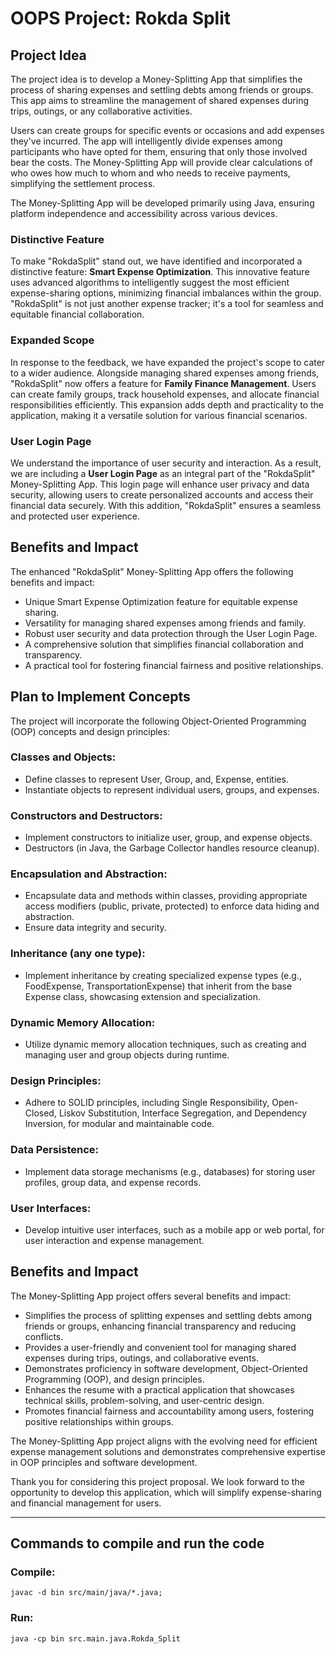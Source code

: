 # OOPS Project: Rokda Split

## **Project Idea**

The project idea is to develop a Money-Splitting App that simplifies the process of sharing expenses and settling debts among friends or groups. This app aims to streamline the management of shared expenses during trips, outings, or any collaborative activities.

Users can create groups for specific events or occasions and add expenses they've incurred. The app will intelligently divide expenses among participants who have opted for them, ensuring that only those involved bear the costs. The Money-Splitting App will provide clear calculations of who owes how much to whom and who needs to receive payments, simplifying the settlement process.

The Money-Splitting App will be developed primarily using Java, ensuring platform independence and accessibility across various devices.

### **Distinctive Feature**

To make "RokdaSplit" stand out, we have identified and incorporated a distinctive feature: **Smart Expense Optimization**. This innovative feature uses advanced algorithms to intelligently suggest the most efficient expense-sharing options, minimizing financial imbalances within the group. "RokdaSplit" is not just another expense tracker; it's a tool for seamless and equitable financial collaboration.

### **Expanded Scope**

In response to the feedback, we have expanded the project's scope to cater to a wider audience. Alongside managing shared expenses among friends, "RokdaSplit" now offers a feature for **Family Finance Management**. Users can create family groups, track household expenses, and allocate financial responsibilities efficiently. This expansion adds depth and practicality to the application, making it a versatile solution for various financial scenarios.

### **User Login Page**

We understand the importance of user security and interaction. As a result, we are including a **User Login Page** as an integral part of the "RokdaSplit" Money-Splitting App. This login page will enhance user privacy and data security, allowing users to create personalized accounts and access their financial data securely. With this addition, "RokdaSplit" ensures a seamless and protected user experience.

## **Benefits and Impact**

The enhanced "RokdaSplit" Money-Splitting App offers the following benefits and impact:

- Unique Smart Expense Optimization feature for equitable expense sharing.
- Versatility for managing shared expenses among friends and family.
- Robust user security and data protection through the User Login Page.
- A comprehensive solution that simplifies financial collaboration and transparency.
- A practical tool for fostering financial fairness and positive relationships.

## **Plan to Implement Concepts**

The project will incorporate the following Object-Oriented Programming (OOP) concepts and design principles:

### **Classes and Objects:**

- Define classes to represent User, Group, and, Expense, entities.
- Instantiate objects to represent individual users, groups, and expenses.

### **Constructors and Destructors:**

- Implement constructors to initialize user, group, and expense objects.
- Destructors (in Java, the Garbage Collector handles resource cleanup).

### **Encapsulation and Abstraction:**

- Encapsulate data and methods within classes, providing appropriate access modifiers (public, private, protected) to enforce data hiding and abstraction.
- Ensure data integrity and security.

### **Inheritance (any one type):**

- Implement inheritance by creating specialized expense types (e.g., FoodExpense, TransportationExpense) that inherit from the base Expense class, showcasing extension and specialization.

### **Dynamic Memory Allocation:**

- Utilize dynamic memory allocation techniques, such as creating and managing user and group objects during runtime.

### **Design Principles:**

- Adhere to SOLID principles, including Single Responsibility, Open-Closed, Liskov Substitution, Interface Segregation, and Dependency Inversion, for modular and maintainable code.

### **Data Persistence:**

- Implement data storage mechanisms (e.g., databases) for storing user profiles, group data, and expense records.

### **User Interfaces:**

- Develop intuitive user interfaces, such as a mobile app or web portal, for user interaction and expense management.

## **Benefits and Impact**

The Money-Splitting App project offers several benefits and impact:

- Simplifies the process of splitting expenses and settling debts among friends or groups, enhancing financial transparency and reducing conflicts.
- Provides a user-friendly and convenient tool for managing shared expenses during trips, outings, and collaborative events.
- Demonstrates proficiency in software development, Object-Oriented Programming (OOP), and design principles.
- Enhances the resume with a practical application that showcases technical skills, problem-solving, and user-centric design.
- Promotes financial fairness and accountability among users, fostering positive relationships within groups.

The Money-Splitting App project aligns with the evolving need for efficient expense management solutions and demonstrates comprehensive expertise in OOP principles and software development.

Thank you for considering this project proposal. We look forward to the opportunity to develop this application, which will simplify expense-sharing and financial management for users.

---

## **Commands to compile and run the code**

### Compile:

```
javac -d bin src/main/java/*.java;
```

### Run:

```
java -cp bin src.main.java.Rokda_Split
```
